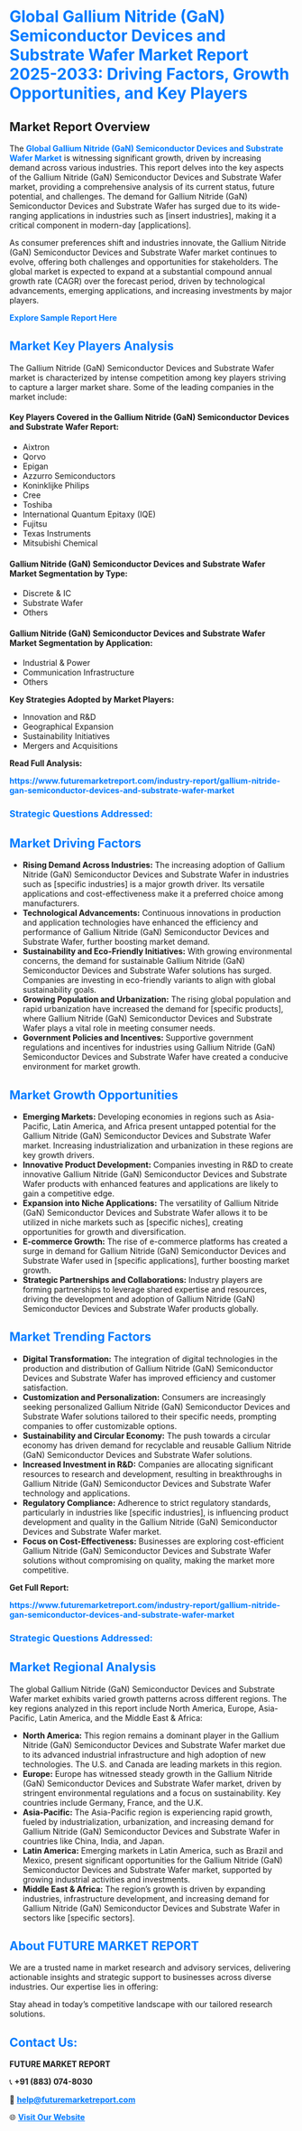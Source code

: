 <h1 style="color: #007BFF;">Global Gallium Nitride (GaN) Semiconductor Devices and Substrate Wafer Market Report 2025-2033: Driving Factors, Growth Opportunities, and Key Players</h1>

<section id="overview">
<h2>Market Report Overview</h2>
<p>The <a href="https://www.futuremarketreport.com/industry-report/gallium-nitride-gan-semiconductor-devices-and-substrate-wafer-market" style="color: #007BFF; text-decoration: none;"><strong>Global Gallium Nitride (GaN) Semiconductor Devices and Substrate Wafer Market</strong></a> is witnessing significant growth, driven by increasing demand across various industries. This report delves into the key aspects of the Gallium Nitride (GaN) Semiconductor Devices and Substrate Wafer market, providing a comprehensive analysis of its current status, future potential, and challenges. The demand for Gallium Nitride (GaN) Semiconductor Devices and Substrate Wafer has surged due to its wide-ranging applications in industries such as [insert industries], making it a critical component in modern-day [applications].</p>
<p>As consumer preferences shift and industries innovate, the Gallium Nitride (GaN) Semiconductor Devices and Substrate Wafer market continues to evolve, offering both challenges and opportunities for stakeholders. The global market is expected to expand at a substantial compound annual growth rate (CAGR) over the forecast period, driven by technological advancements, emerging applications, and increasing investments by major players.</p>
</section>

<section id="overview">
<p><a href="https://www.futuremarketreport.com/request-sample/reportId=115829" style="color: #007BFF; text-decoration: none;"><strong>Explore Sample Report Here</strong></a></p>
</section>

<section id="key-players">
<h2 style="color: #007BFF;">Market Key Players Analysis</h2>
<p>The Gallium Nitride (GaN) Semiconductor Devices and Substrate Wafer market is characterized by intense competition among key players striving to capture a larger market share. Some of the leading companies in the market include:</p>
<h4>Key Players Covered in the Gallium Nitride (GaN) Semiconductor Devices and Substrate Wafer Report:</h4>
<ul><li>Aixtron</li><li>Qorvo</li><li>Epigan</li><li>Azzurro Semiconductors</li><li>Koninklijke Philips</li><li>Cree</li><li>Toshiba</li><li>International Quantum Epitaxy (IQE)</li><li>Fujitsu</li><li>Texas Instruments</li><li>Mitsubishi Chemical</li></ul>
<h4>Gallium Nitride (GaN) Semiconductor Devices and Substrate Wafer Market Segmentation by Type:</h4>
<ul><li>Discrete &amp; IC</li><li>Substrate Wafer</li><li>Others</li></ul>

<h4>Gallium Nitride (GaN) Semiconductor Devices and Substrate Wafer Market Segmentation by Application:</h4>
<ul><li>Industrial &amp; Power</li><li>Communication Infrastructure</li><li>Others</li></ul>
<p><strong>Key Strategies Adopted by Market Players:</strong></p>
<ul>
<li>Innovation and R&D</li>
<li>Geographical Expansion</li>
<li>Sustainability Initiatives</li>
<li>Mergers and Acquisitions</li>
</ul>
</section>

<section>
<p><strong>Read Full Analysis: </strong></p><a href="https://www.futuremarketreport.com/industry-report/gallium-nitride-gan-semiconductor-devices-and-substrate-wafer-market" style="color: #007BFF; text-decoration: none;"><strong>https://www.futuremarketreport.com/industry-report/gallium-nitride-gan-semiconductor-devices-and-substrate-wafer-market</strong></a>
<h3 style="color: #007BFF;">Strategic Questions Addressed:</h3>
</section>

<section id="driving-factors">
<h2 style="color: #007BFF;">Market Driving Factors</h2>
<ul>
<li><strong>Rising Demand Across Industries:</strong> The increasing adoption of Gallium Nitride (GaN) Semiconductor Devices and Substrate Wafer in industries such as [specific industries] is a major growth driver. Its versatile applications and cost-effectiveness make it a preferred choice among manufacturers.</li>
<li><strong>Technological Advancements:</strong> Continuous innovations in production and application technologies have enhanced the efficiency and performance of Gallium Nitride (GaN) Semiconductor Devices and Substrate Wafer, further boosting market demand.</li>
<li><strong>Sustainability and Eco-Friendly Initiatives:</strong> With growing environmental concerns, the demand for sustainable Gallium Nitride (GaN) Semiconductor Devices and Substrate Wafer solutions has surged. Companies are investing in eco-friendly variants to align with global sustainability goals.</li>
<li><strong>Growing Population and Urbanization:</strong> The rising global population and rapid urbanization have increased the demand for [specific products], where Gallium Nitride (GaN) Semiconductor Devices and Substrate Wafer plays a vital role in meeting consumer needs.</li>
<li><strong>Government Policies and Incentives:</strong> Supportive government regulations and incentives for industries using Gallium Nitride (GaN) Semiconductor Devices and Substrate Wafer have created a conducive environment for market growth.</li>
</ul>
</section>

<section id="growth-opportunities">
<h2 style="color: #007BFF;">Market Growth Opportunities</h2>
<ul>
<li><strong>Emerging Markets:</strong> Developing economies in regions such as Asia-Pacific, Latin America, and Africa present untapped potential for the Gallium Nitride (GaN) Semiconductor Devices and Substrate Wafer market. Increasing industrialization and urbanization in these regions are key growth drivers.</li>
<li><strong>Innovative Product Development:</strong> Companies investing in R&D to create innovative Gallium Nitride (GaN) Semiconductor Devices and Substrate Wafer products with enhanced features and applications are likely to gain a competitive edge.</li>
<li><strong>Expansion into Niche Applications:</strong> The versatility of Gallium Nitride (GaN) Semiconductor Devices and Substrate Wafer allows it to be utilized in niche markets such as [specific niches], creating opportunities for growth and diversification.</li>
<li><strong>E-commerce Growth:</strong> The rise of e-commerce platforms has created a surge in demand for Gallium Nitride (GaN) Semiconductor Devices and Substrate Wafer used in [specific applications], further boosting market growth.</li>
<li><strong>Strategic Partnerships and Collaborations:</strong> Industry players are forming partnerships to leverage shared expertise and resources, driving the development and adoption of Gallium Nitride (GaN) Semiconductor Devices and Substrate Wafer products globally.</li>
</ul>
</section>

<section id="trending-factors">
<h2 style="color: #007BFF;">Market Trending Factors</h2>
<ul>
<li><strong>Digital Transformation:</strong> The integration of digital technologies in the production and distribution of Gallium Nitride (GaN) Semiconductor Devices and Substrate Wafer has improved efficiency and customer satisfaction.</li>
<li><strong>Customization and Personalization:</strong> Consumers are increasingly seeking personalized Gallium Nitride (GaN) Semiconductor Devices and Substrate Wafer solutions tailored to their specific needs, prompting companies to offer customizable options.</li>
<li><strong>Sustainability and Circular Economy:</strong> The push towards a circular economy has driven demand for recyclable and reusable Gallium Nitride (GaN) Semiconductor Devices and Substrate Wafer solutions.</li>
<li><strong>Increased Investment in R&D:</strong> Companies are allocating significant resources to research and development, resulting in breakthroughs in Gallium Nitride (GaN) Semiconductor Devices and Substrate Wafer technology and applications.</li>
<li><strong>Regulatory Compliance:</strong> Adherence to strict regulatory standards, particularly in industries like [specific industries], is influencing product development and quality in the Gallium Nitride (GaN) Semiconductor Devices and Substrate Wafer market.</li>
<li><strong>Focus on Cost-Effectiveness:</strong> Businesses are exploring cost-efficient Gallium Nitride (GaN) Semiconductor Devices and Substrate Wafer solutions without compromising on quality, making the market more competitive.</li>
</ul>
</section>

<section>
<p><strong>Get Full Report: </strong></p><a href="https://www.futuremarketreport.com/industry-report/gallium-nitride-gan-semiconductor-devices-and-substrate-wafer-market" style="color: #007BFF; text-decoration: none;"><strong>https://www.futuremarketreport.com/industry-report/gallium-nitride-gan-semiconductor-devices-and-substrate-wafer-market</strong></a>
<h3 style="color: #007BFF;">Strategic Questions Addressed:</h3>
</section>


<section id="regional-analysis">
<h2 style="color: #007BFF;">Market Regional Analysis</h2>
<p>The global Gallium Nitride (GaN) Semiconductor Devices and Substrate Wafer market exhibits varied growth patterns across different regions. The key regions analyzed in this report include North America, Europe, Asia-Pacific, Latin America, and the Middle East & Africa:</p>
<ul>
<li><strong>North America:</strong> This region remains a dominant player in the Gallium Nitride (GaN) Semiconductor Devices and Substrate Wafer market due to its advanced industrial infrastructure and high adoption of new technologies. The U.S. and Canada are leading markets in this region.</li>
<li><strong>Europe:</strong> Europe has witnessed steady growth in the Gallium Nitride (GaN) Semiconductor Devices and Substrate Wafer market, driven by stringent environmental regulations and a focus on sustainability. Key countries include Germany, France, and the U.K.</li>
<li><strong>Asia-Pacific:</strong> The Asia-Pacific region is experiencing rapid growth, fueled by industrialization, urbanization, and increasing demand for Gallium Nitride (GaN) Semiconductor Devices and Substrate Wafer in countries like China, India, and Japan.</li>
<li><strong>Latin America:</strong> Emerging markets in Latin America, such as Brazil and Mexico, present significant opportunities for the Gallium Nitride (GaN) Semiconductor Devices and Substrate Wafer market, supported by growing industrial activities and investments.</li>
<li><strong>Middle East & Africa:</strong> The region’s growth is driven by expanding industries, infrastructure development, and increasing demand for Gallium Nitride (GaN) Semiconductor Devices and Substrate Wafer in sectors like [specific sectors].</li>
</ul>
</section>

<footer>
<h2 style="color: #007BFF;">About FUTURE MARKET REPORT</h2>
<p>We are a trusted name in market research and advisory services, delivering actionable insights and strategic support to businesses across diverse industries. Our expertise lies in offering:</p>

<p>Stay ahead in today’s competitive landscape with our tailored research solutions.</p>

<h2 style="color: #007BFF;">Contact Us:</h2>
<p><strong>FUTURE MARKET REPORT</strong></p>
<p>📞 <strong>+91 (883) 074-8030</strong></p>
<p>📧 <strong><a href="mailto:help@futuremarketreport.com" style="color: #007BFF;">help@futuremarketreport.com</a></strong></p>
<p>🌐 <strong><a href="https://www.futuremarketreport.com/" style="color: #007BFF;">Visit Our Website</a></strong></p>
</footer>